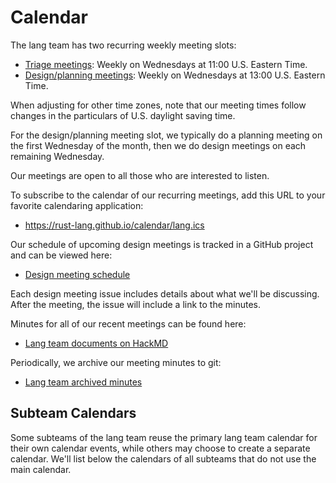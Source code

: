 # Calendar

The lang team has two recurring weekly meeting slots:

- [Triage meetings](./meetings/triage.html): Weekly on Wednesdays at 11:00 U.S. Eastern Time.
- [Design/planning meetings](./meetings/design.html): Weekly on Wednesdays at 13:00 U.S. Eastern Time.

When adjusting for other time zones, note that our meeting times follow changes in the particulars of U.S. daylight saving time.

For the design/planning meeting slot, we typically do a planning meeting on the first Wednesday of the month, then we do design meetings on each remaining Wednesday.

Our meetings are open to all those who are interested to listen.

To subscribe to the calendar of our recurring meetings, add this URL to your favorite calendaring application:

- <https://rust-lang.github.io/calendar/lang.ics>

Our schedule of upcoming design meetings is tracked in a GitHub project and can be viewed here:

- [Design meeting schedule](https://github.com/orgs/rust-lang/projects/31/views/10)

Each design meeting issue includes details about what we'll be discussing. After the meeting, the issue will include a link to the minutes.

Minutes for all of our recent meetings can be found here:

- [Lang team documents on HackMD](https://hackmd.io/@rust-lang-team)

Periodically, we archive our meeting minutes to git:

- [Lang team archived minutes](https://github.com/rust-lang/lang-team/tree/master/minutes)

## Subteam Calendars

Some subteams of the lang team reuse the primary lang team calendar for their own calendar events, while others may choose to create a separate calendar. We'll list below the calendars of all subteams that do not use the main calendar.
